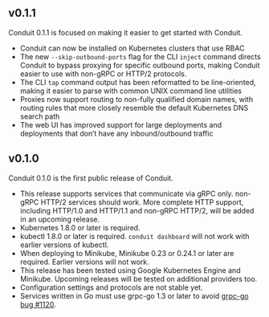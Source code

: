 ## v0.1.1

Conduit 0.1.1 is focused on making it easier to get started with Conduit.

* Conduit can now be installed on Kubernetes clusters that use RBAC
* The new `--skip-outbound-ports` flag for the CLI `inject` command directs Conduit to bypass proxying for specific outbound ports, making Conduit easier to use with non-gRPC or HTTP/2 protocols.
* The CLI `tap` command output has been reformatted to be line-oriented, making it easier to parse with common UNIX command line utilities
* Proxies now support routing to non-fully qualified domain names, with routing rules that more closely resemble the default Kubernetes DNS search path
* The web UI has improved support for large deployments and deployments that don’t have any inbound/outbound traffic

## v0.1.0

Conduit 0.1.0 is the first public release of Conduit.

* This release supports services that communicate via gRPC only. non-gRPC HTTP/2 services should work. More complete HTTP support, including HTTP/1.0 and HTTP/1.1 and non-gRPC HTTP/2, will be added in an upcoming release.
* Kubernetes 1.8.0 or later is required.
* kubectl 1.8.0 or later is required. `conduit dashboard` will not work with earlier versions of kubectl.
* When deploying to Minikube, Minikube 0.23 or 0.24.1 or later are required. Earlier versions will not work.
* This release has been tested using Google Kubernetes Engine and Minikube. Upcoming releases will be tested on additional providers too.
* Configuration settings and protocols are not stable yet.
* Services written in Go must use grpc-go 1.3 or later to avoid [grpc-go bug #1120](https://github.com/grpc/grpc-go/issues/1120).
